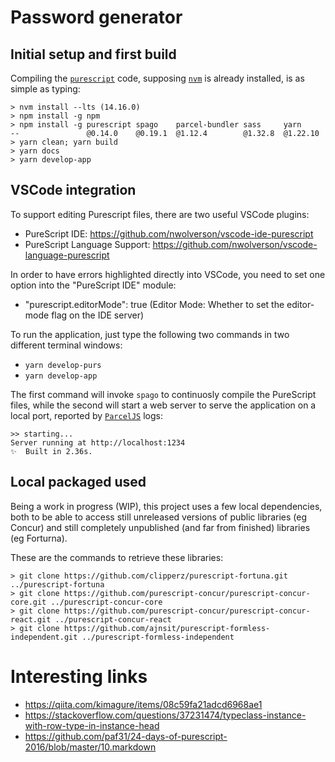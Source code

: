 # Password generator

## Initial setup and first build

Compiling the [`purescript`](http://www.purescript.org) code, supposing [`nvm`](http://nvm.sh) is already installed, is as simple as typing:

    > nvm install --lts (14.16.0)
    > npm install -g npm
    > npm install -g purescript spago    parcel-bundler sass     yarn
    --               @0.14.0    @0.19.1  @1.12.4        @1.32.8  @1.22.10
    > yarn clean; yarn build
    > yarn docs
    > yarn develop-app


## VSCode integration

To support editing Purescript files, there are two useful VSCode plugins:
- PureScript IDE: https://github.com/nwolverson/vscode-ide-purescript
- PureScript Language Support: https://github.com/nwolverson/vscode-language-purescript

In order to have errors highlighted directly into VSCode, you need to set one option into the "PureScript IDE" module:
- "purescript.editorMode": true (Editor Mode: Whether to set the editor-mode flag on the IDE server)

To run the application, just type the following two commands in two different terminal windows:
- `yarn develop-purs`
- `yarn develop-app`

The first command will invoke `spago` to continuosly compile the PureScript files, while the second will start a web server to serve the application on a local port, reported by [`ParcelJS`]() logs:

    >> starting...
    Server running at http://localhost:1234 
    ✨  Built in 2.36s.


## Local packaged used

Being a work in progress (WIP), this project uses a few local dependencies, both to be able to access still unreleased versions of public libraries (eg Concur) and still completely unpublished (and far from finished) libraries (eg Forturna).

These are the commands to retrieve these libraries:

    > git clone https://github.com/clipperz/purescript-fortuna.git ../purescript-fortuna
    > git clone https://github.com/purescript-concur/purescript-concur-core.git ../purescript-concur-core
    > git clone	https://github.com/purescript-concur/purescript-concur-react.git ../purescript-concur-react
    > git clone https://github.com/ajnsit/purescript-formless-independent.git ../purescript-formless-independent



# Interesting links

- https://qiita.com/kimagure/items/08c59fa21adcd6968ae1
- https://stackoverflow.com/questions/37231474/typeclass-instance-with-row-type-in-instance-head
- https://github.com/paf31/24-days-of-purescript-2016/blob/master/10.markdown